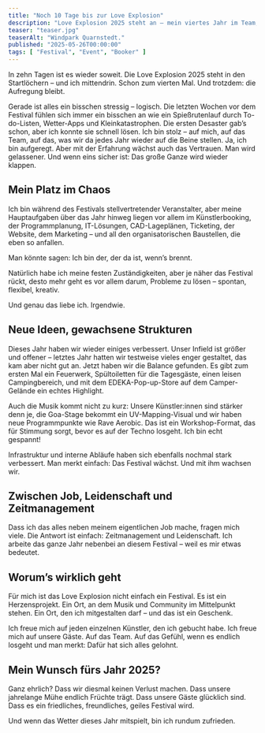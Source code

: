 ```yaml
---
title: "Noch 10 Tage bis zur Love Explosion"
description: "Love Explosion 2025 steht an – mein viertes Jahr im Team, voll Chaos, Herzblut und Vorfreude auf Musik, Menschen und Magie."
teaser: "teaser.jpg"
teaserAlt: "Windpark Quarnstedt."
published: "2025-05-26T00:00:00"
tags: [ "Festival", "Event", "Booker" ]
---
```


In zehn Tagen ist es wieder soweit. Die Love Explosion 2025 steht in den Startlöchern – und ich mittendrin.
Schon zum vierten Mal. Und trotzdem: die Aufregung bleibt.

Gerade ist alles ein bisschen stressig – logisch. Die letzten Wochen vor dem Festival fühlen sich immer ein bisschen an
wie ein Spießrutenlauf durch To-do-Listen, Wetter-Apps und Kleinkatastrophen. Die ersten Desaster gab’s schon, aber ich
konnte sie schnell lösen. Ich bin stolz – auf mich, auf das Team, auf das, was wir da jedes Jahr wieder auf die Beine
stellen. Ja, ich bin aufgeregt. Aber mit der Erfahrung wächst auch das Vertrauen. Man wird gelassener. Und wenn eins
sicher ist: Das große Ganze wird wieder klappen.

## Mein Platz im Chaos

Ich bin während des Festivals stellvertretender Veranstalter, aber meine Hauptaufgaben über das Jahr hinweg liegen vor
allem im Künstlerbooking, der Programmplanung, IT-Lösungen, CAD-Lageplänen, Ticketing, der Website, dem Marketing – und
all den organisatorischen Baustellen, die eben so anfallen.

Man könnte sagen: Ich bin der, der da ist, wenn’s brennt.

Natürlich habe ich meine festen Zuständigkeiten, aber je näher das Festival rückt, desto mehr geht es vor allem darum,
Probleme zu lösen – spontan, flexibel, kreativ.

Und genau das liebe ich. Irgendwie.

## Neue Ideen, gewachsene Strukturen

Dieses Jahr haben wir wieder einiges verbessert. Unser Infield ist größer und offener – letztes Jahr hatten wir
testweise vieles enger gestaltet, das kam aber nicht gut an. Jetzt haben wir die Balance gefunden. Es gibt zum ersten
Mal ein Feuerwerk, Spültoiletten für die Tagesgäste, einen leisen Campingbereich, und mit dem EDEKA-Pop-up-Store auf dem
Camper-Gelände ein echtes Highlight.

Auch die Musik kommt nicht zu kurz: Unsere Künstler:innen sind stärker denn je, die Goa-Stage bekommt ein
UV-Mapping-Visual und wir haben neue Programmpunkte wie Rave Aerobic. Das ist ein Workshop-Format, das für Stimmung
sorgt, bevor es auf der Techno losgeht. Ich bin echt gespannt!

Infrastruktur und interne Abläufe
haben sich ebenfalls nochmal stark verbessert. Man merkt einfach: Das Festival wächst. Und mit ihm wachsen wir.

## Zwischen Job, Leidenschaft und Zeitmanagement

Dass ich das alles neben meinem eigentlichen Job mache, fragen mich viele. Die Antwort ist einfach: Zeitmanagement und
Leidenschaft. Ich arbeite das ganze Jahr nebenbei an diesem Festival – weil es mir etwas bedeutet.

## Worum’s wirklich geht

Für mich ist das Love Explosion nicht einfach ein Festival. Es ist ein Herzensprojekt. Ein Ort, an dem Musik und
Community im Mittelpunkt stehen. Ein Ort, den ich mitgestalten darf – und das ist ein Geschenk.

Ich freue mich auf jeden einzelnen Künstler, den ich gebucht habe. Ich freue mich auf unsere Gäste. Auf das Team. Auf
das Gefühl, wenn es endlich losgeht und man merkt: Dafür hat sich alles gelohnt.

## Mein Wunsch fürs Jahr 2025?

Ganz ehrlich? Dass wir diesmal keinen Verlust machen. Dass unsere jahrelange Mühe endlich Früchte trägt. Dass unsere
Gäste glücklich sind. Dass es ein friedliches, freundliches, geiles Festival wird.

Und wenn das Wetter dieses Jahr mitspielt, bin ich rundum zufrieden.